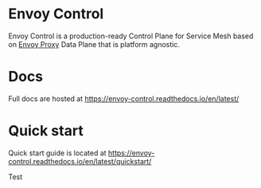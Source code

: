 # Envoy Control

Envoy Control is a production-ready Control Plane for Service Mesh based on [Envoy Proxy](https://www.envoyproxy.io/)
Data Plane that is platform agnostic.

# Docs

Full docs are hosted at https://envoy-control.readthedocs.io/en/latest/

# Quick start

Quick start guide is located at https://envoy-control.readthedocs.io/en/latest/quickstart/

Test
